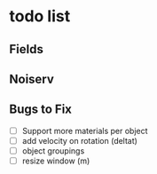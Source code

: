 # todo list


## Fields


## Noiserv


## Bugs to Fix
* [ ] Support more materials per object
* [ ] add velocity on rotation (deltat)
* [ ] object groupings
* [ ] resize window (m)
